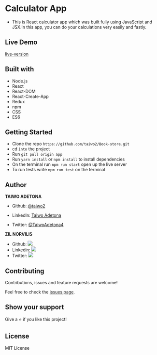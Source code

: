# Calculator App


- This is React calculator app which was built fully using JavaScript and JSX.In this app, you can do your calculations very easily and fastly.

## Live Demo

[live-version](https://book-store-taiwo-zil.herokuapp.com/)

## Built with

- Node.js
- React
- React-DOM
- React-Create-App
- Redux
- npm
- CSS
- ES6

## Getting Started

- Clone the repo `https://github.com/taiwo2/Book-store.git`
- cd `into` the project
- Run `git pull origin app`
- Run `yarn install` or `npm install` to install dependencies
- On the terminal run `npm run start` open up the live server
- To run tests write `npm run test` on the terminal

## Author

**TAIWO ADETONA**

- Github: [@taiwo2](https://github.com/taiwo2)

- LinkedIn: [Taiwo Adetona](https://www.linkedin.com/in/taiwo-adetona/)

- Twitter: [@TaiwoAdetona4](https://twitter.com/TaiwoAdetona4/)

**ZIL NORVILIS**

- Github: [![](https://img.shields.io/badge/GitHub-100000?style=for-the-badge&logo=github&logoColor=white)](https://github.com/zilton7)
- Linkedin: [![](https://img.shields.io/badge/LinkedIn-0077B5?style=for-the-badge&logo=linkedin&logoColor=white)](https://www.linkedin.com/in/zil-norvilis/)
- Twitter: [![](https://img.shields.io/badge/Twitter-1DA1F2?style=for-the-badge&logo=twitter&logoColor=white)](https://twitter.com/devnor7)



## Contributing

Contributions, issues and feature requests are welcome!

Feel free to check the [issues page](issues/).

## Show your support

Give a ⭐️ if you like this project!

## License

MIT License